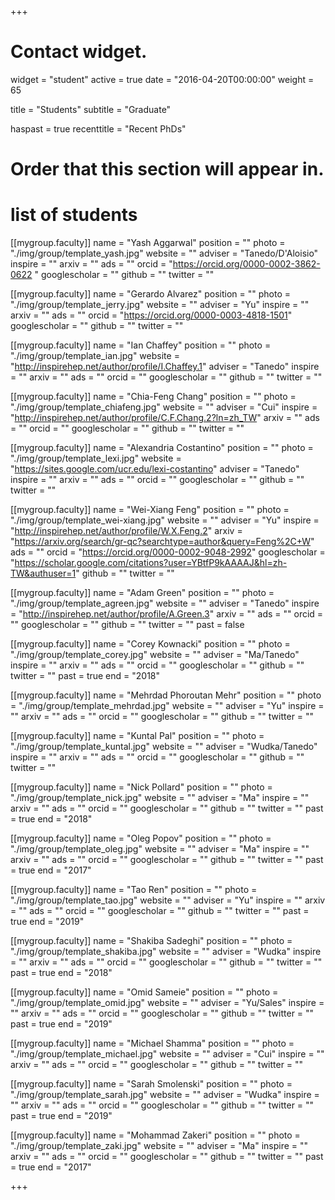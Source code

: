 +++
# Contact widget.
widget = "student"
active = true
date = "2016-04-20T00:00:00"
weight = 65

title = "Students"
subtitle = "Graduate"

haspast = true
recenttitle = "Recent PhDs"

# Order that this section will appear in.


# list of students

[[mygroup.faculty]]
 name = "Yash Aggarwal"
 position = ""
 photo = "./img/group/template_yash.jpg"
 website = ""
 adviser = "Tanedo/D'Aloisio"
 inspire = ""
 arxiv = ""
 ads = ""
 orcid = "https://orcid.org/0000-0002-3862-0622 "
 googlescholar = ""
 github = ""
 twitter = ""

[[mygroup.faculty]]
  name = "Gerardo Alvarez"
  position = ""
  photo = "./img/group/template_jerry.jpg"
  website = ""
  adviser = "Yu"
  inspire = ""
  arxiv = ""
  ads = ""
  orcid = "https://orcid.org/0000-0003-4818-1501"
  googlescholar = ""
  github = ""
  twitter = ""

[[mygroup.faculty]]
  name = "Ian Chaffey"
  position = ""
  photo = "./img/group/template_ian.jpg"
  website = "http://inspirehep.net/author/profile/I.Chaffey.1"
  adviser = "Tanedo"
  inspire = ""
  arxiv = ""
  ads = ""
  orcid = ""
  googlescholar = ""
  github = ""
  twitter = ""

[[mygroup.faculty]]
  name = "Chia-Feng Chang"
  position = ""
  photo = "./img/group/template_chiafeng.jpg"
  website = ""
  adviser = "Cui"
  inspire = "http://inspirehep.net/author/profile/C.F.Chang.2?ln=zh_TW"
  arxiv = ""
  ads = ""
  orcid = ""
  googlescholar = ""
  github = ""
  twitter = ""

[[mygroup.faculty]]
  name = "Alexandria Costantino"
  position = ""
  photo = "./img/group/template_lexi.jpg"
  website = "https://sites.google.com/ucr.edu/lexi-costantino"
  adviser = "Tanedo"
  inspire = ""
  arxiv = ""
  ads = ""
  orcid = ""
  googlescholar = ""
  github = ""
  twitter = ""

[[mygroup.faculty]]
 name = "Wei-Xiang Feng"
 position = ""
 photo = "./img/group/template_wei-xiang.jpg"
 website = ""
 adviser = "Yu"
 inspire = "http://inspirehep.net/author/profile/W.X.Feng.2"
 arxiv = "https://arxiv.org/search/gr-qc?searchtype=author&query=Feng%2C+W"
 ads = ""
 orcid = "https://orcid.org/0000-0002-9048-2992"
 googlescholar = "https://scholar.google.com/citations?user=YBtfP9kAAAAJ&hl=zh-TW&authuser=1"
 github = ""
 twitter = ""

[[mygroup.faculty]]
  name = "Adam Green"
  position = ""
  photo = "./img/group/template_agreen.jpg"
  website = ""
  adviser = "Tanedo"
  inspire = "http://inspirehep.net/author/profile/A.Green.3"
  arxiv = ""
  ads = ""
  orcid = ""
  googlescholar = ""
  github = ""
  twitter = ""
  past = false


[[mygroup.faculty]]
  name = "Corey Kownacki"
  position = ""
  photo = "./img/group/template_corey.jpg"
  website = ""
  adviser = "Ma/Tanedo"
  inspire = ""
  arxiv = ""
  ads = ""
  orcid = ""
  googlescholar = ""
  github = ""
  twitter = ""
  past = true
  end = "2018"

[[mygroup.faculty]]
  name = "Mehrdad Phoroutan Mehr" 
  position = ""
  photo = "./img/group/template_mehrdad.jpg"
  website = ""
  adviser = "Yu"
  inspire = ""
  arxiv = ""
  ads = ""
  orcid = ""
  googlescholar = ""
  github = ""
  twitter = ""

[[mygroup.faculty]]
  name = "Kuntal Pal"
  position = ""
  photo = "./img/group/template_kuntal.jpg"
  website = ""
  adviser = "Wudka/Tanedo"
  inspire = ""
  arxiv = ""
  ads = ""
  orcid = ""
  googlescholar = ""
  github = ""
  twitter = ""

[[mygroup.faculty]]
  name = "Nick Pollard"
  position = ""
  photo = "./img/group/template_nick.jpg"
  website = ""
  adviser = "Ma"
  inspire = ""
  arxiv = ""
  ads = ""
  orcid = ""
  googlescholar = ""
  github = ""
  twitter = ""
  past = true
  end = "2018"

[[mygroup.faculty]]
  name = "Oleg Popov"
  position = ""
  photo = "./img/group/template_oleg.jpg"
  website = ""
  adviser = "Ma"
  inspire = ""
  arxiv = ""
  ads = ""
  orcid = ""
  googlescholar = ""
  github = ""
  twitter = ""
  past = true
  end = "2017"

[[mygroup.faculty]]
  name = "Tao Ren"
  position = ""
  photo = "./img/group/template_tao.jpg"
  website = ""
  adviser = "Yu"
  inspire = ""
  arxiv = ""
  ads = ""
  orcid = ""
  googlescholar = ""
  github = ""
  twitter = ""
  past = true
  end = "2019"

[[mygroup.faculty]]
  name = "Shakiba Sadeghi"
  position = ""
  photo = "./img/group/template_shakiba.jpg"
  website = ""
  adviser = "Wudka"
  inspire = ""
  arxiv = ""
  ads = ""
  orcid = ""
  googlescholar = ""
  github = ""
  twitter = ""
  past = true
  end = "2018"

[[mygroup.faculty]]
  name = "Omid Sameie"
  position = ""
  photo = "./img/group/template_omid.jpg"
  website = ""
  adviser = "Yu/Sales"
  inspire = ""
  arxiv = ""
  ads = ""
  orcid = ""
  googlescholar = ""
  github = ""
  twitter = ""
  past = true
  end = "2019"

[[mygroup.faculty]]
  name = "Michael Shamma"
  position = ""
  photo = "./img/group/template_michael.jpg"
  website = ""
  adviser = "Cui"
  inspire = ""
  arxiv = ""
  ads = ""
  orcid = ""
  googlescholar = ""
  github = ""
  twitter = ""


[[mygroup.faculty]]
  name = "Sarah Smolenski"
  position = ""
  photo = "./img/group/template_sarah.jpg"
  website = ""
  adviser = "Wudka"
  inspire = ""
  arxiv = ""
  ads = ""
  orcid = ""
  googlescholar = ""
  github = ""
  twitter = ""
  past = true
  end = "2019"

[[mygroup.faculty]]
  name = "Mohammad Zakeri"
  position = ""
  photo = "./img/group/template_zaki.jpg"
  website = ""
  adviser = "Ma"
  inspire = ""
  arxiv = ""
  ads = ""
  orcid = ""
  googlescholar = ""
  github = ""
  twitter = ""
  past = true
  end = "2017"







+++

<!-- 


[[mygroup.faculty]]
  name = "Guram Vardiashvili" 
  position = ""
  photo = "./img/group/template_generic.jpg"
  website = ""
  adviser = "Yu"
  inspire = ""
  arxiv = ""
  ads = ""
  orcid = ""
  googlescholar = ""
  github = ""
  twitter = "" -->